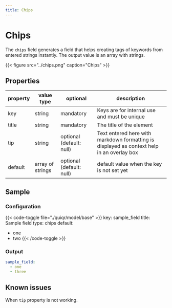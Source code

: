 ```yaml
---
title: Chips
---
```


# Chips

The `chips` field generates a field that helps creating tags of keywords from
entered strings instantly. The output value is an array with strings.

{{< figure src="../chips.png" caption="Chips" >}}

## Properties

| property | value type       | optional                 | description                                                                               |
|----------|------------------|--------------------------|-------------------------------------------------------------------------------------------|
| key      | string           | mandatory                | Keys are for internal use and must be unique                                              |
| title    | string           | mandatory                | The title of the element                                                                  |
| tip      | string           | optional (default: null) | Text entered here with markdown formatting is displayed as context help in an overlay box |
| default  | array of strings | optional (default: null) | default value when the key is not set yet                                                 |


## Sample

### Configuration

{{< code-toggle file="./quiqr/model/base" >}}
key: sample_field
title: Sample field
type: chips
default:
  - one
  - two
{{< /code-toggle >}}

### Output

```yaml
sample_field:
  - one
  - three
```

## Known issues

When `tip` property is not working.
